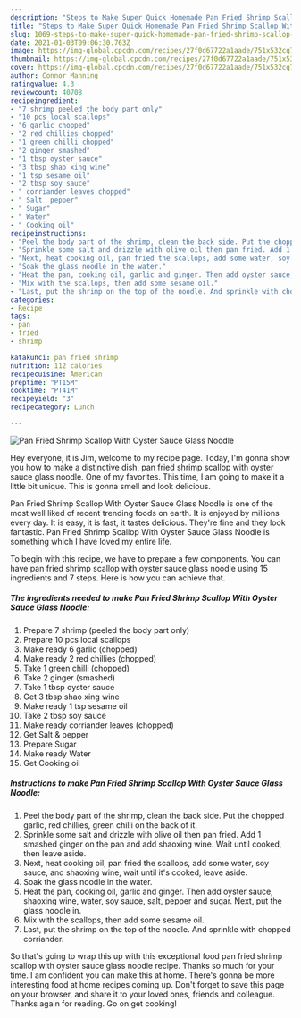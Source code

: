 ```yaml
---
description: "Steps to Make Super Quick Homemade Pan Fried Shrimp Scallop With Oyster Sauce Glass Noodle"
title: "Steps to Make Super Quick Homemade Pan Fried Shrimp Scallop With Oyster Sauce Glass Noodle"
slug: 1069-steps-to-make-super-quick-homemade-pan-fried-shrimp-scallop-with-oyster-sauce-glass-noodle
date: 2021-01-03T09:06:30.763Z
image: https://img-global.cpcdn.com/recipes/27f0d67722a1aade/751x532cq70/pan-fried-shrimp-scallop-with-oyster-sauce-glass-noodle-recipe-main-photo.jpg
thumbnail: https://img-global.cpcdn.com/recipes/27f0d67722a1aade/751x532cq70/pan-fried-shrimp-scallop-with-oyster-sauce-glass-noodle-recipe-main-photo.jpg
cover: https://img-global.cpcdn.com/recipes/27f0d67722a1aade/751x532cq70/pan-fried-shrimp-scallop-with-oyster-sauce-glass-noodle-recipe-main-photo.jpg
author: Connor Manning
ratingvalue: 4.3
reviewcount: 40708
recipeingredient:
- "7 shrimp peeled the body part only"
- "10 pcs local scallops"
- "6 garlic chopped"
- "2 red chillies chopped"
- "1 green chilli chopped"
- "2 ginger smashed"
- "1 tbsp oyster sauce"
- "3 tbsp shao xing wine"
- "1 tsp sesame oil"
- "2 tbsp soy sauce"
- " corriander leaves chopped"
- " Salt  pepper"
- " Sugar"
- " Water"
- " Cooking oil"
recipeinstructions:
- "Peel the body part of the shrimp, clean the back side. Put the chopped garlic, red chillies, green chilli on the back of it."
- "Sprinkle some salt and drizzle with olive oil then pan fried. Add 1 smashed ginger on the pan and add shaoxing wine. Wait until cooked, then leave aside."
- "Next, heat cooking oil, pan fried the scallops, add some water, soy sauce, and shaoxing wine, wait until it&#39;s cooked, leave aside."
- "Soak the glass noodle in the water."
- "Heat the pan, cooking oil, garlic and ginger. Then add oyster sauce, shaoxing wine, water, soy sauce, salt, pepper and sugar. Next, put the glass noodle in."
- "Mix with the scallops, then add some sesame oil."
- "Last, put the shrimp on the top of the noodle. And sprinkle with chopped corriander."
categories:
- Recipe
tags:
- pan
- fried
- shrimp

katakunci: pan fried shrimp 
nutrition: 112 calories
recipecuisine: American
preptime: "PT15M"
cooktime: "PT41M"
recipeyield: "3"
recipecategory: Lunch

---
```



![Pan Fried Shrimp Scallop With Oyster Sauce Glass Noodle](https://img-global.cpcdn.com/recipes/27f0d67722a1aade/751x532cq70/pan-fried-shrimp-scallop-with-oyster-sauce-glass-noodle-recipe-main-photo.jpg)

Hey everyone, it is Jim, welcome to my recipe page. Today, I'm gonna show you how to make a distinctive dish, pan fried shrimp scallop with oyster sauce glass noodle. One of my favorites. This time, I am going to make it a little bit unique. This is gonna smell and look delicious.



Pan Fried Shrimp Scallop With Oyster Sauce Glass Noodle is one of the most well liked of recent trending foods on earth. It is enjoyed by millions every day. It is easy, it is fast, it tastes delicious. They're fine and they look fantastic. Pan Fried Shrimp Scallop With Oyster Sauce Glass Noodle is something which I have loved my entire life.


To begin with this recipe, we have to prepare a few components. You can have pan fried shrimp scallop with oyster sauce glass noodle using 15 ingredients and 7 steps. Here is how you can achieve that.

<!--inarticleads1-->

##### The ingredients needed to make Pan Fried Shrimp Scallop With Oyster Sauce Glass Noodle:

1. Prepare 7 shrimp (peeled the body part only)
1. Prepare 10 pcs local scallops
1. Make ready 6 garlic (chopped)
1. Make ready 2 red chillies (chopped)
1. Take 1 green chilli (chopped)
1. Take 2 ginger (smashed)
1. Take 1 tbsp oyster sauce
1. Get 3 tbsp shao xing wine
1. Make ready 1 tsp sesame oil
1. Take 2 tbsp soy sauce
1. Make ready  corriander leaves (chopped)
1. Get  Salt &amp; pepper
1. Prepare  Sugar
1. Make ready  Water
1. Get  Cooking oil




<!--inarticleads2-->

##### Instructions to make Pan Fried Shrimp Scallop With Oyster Sauce Glass Noodle:

1. Peel the body part of the shrimp, clean the back side. Put the chopped garlic, red chillies, green chilli on the back of it.
1. Sprinkle some salt and drizzle with olive oil then pan fried. Add 1 smashed ginger on the pan and add shaoxing wine. Wait until cooked, then leave aside.
1. Next, heat cooking oil, pan fried the scallops, add some water, soy sauce, and shaoxing wine, wait until it&#39;s cooked, leave aside.
1. Soak the glass noodle in the water.
1. Heat the pan, cooking oil, garlic and ginger. Then add oyster sauce, shaoxing wine, water, soy sauce, salt, pepper and sugar. Next, put the glass noodle in.
1. Mix with the scallops, then add some sesame oil.
1. Last, put the shrimp on the top of the noodle. And sprinkle with chopped corriander.




So that's going to wrap this up with this exceptional food pan fried shrimp scallop with oyster sauce glass noodle recipe. Thanks so much for your time. I am confident you can make this at home. There's gonna be more interesting food at home recipes coming up. Don't forget to save this page on your browser, and share it to your loved ones, friends and colleague. Thanks again for reading. Go on get cooking!
